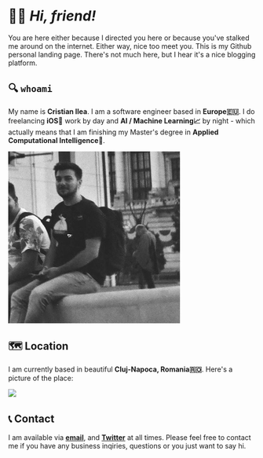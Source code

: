# 🙋‍♂️ _Hi, friend!_ 

You are here either because I directed you here or because you've stalked me around on the internet. Either way, nice too meet you. This is my Github personal landing page. There's not much here, but I hear it's a nice blogging platform.


## 🔍 `whoami`

My name is **Cristian Ilea**. I am a software engineer based in **Europe🇪🇺**. I do freelancing **iOS**📱 work by day and **AI / Machine Learning📈** by night - which actually means that I am finishing my Master's degree in **Applied Computational Intelligence🧠**.

![Some Title](img.jpeg)

## 🗺 Location

I am currently based in beautiful **Cluj-Napoca, Romania🇷🇴**.
Here's a picture of the place:

![](http://www.justitiecurata.ro/wp-content/uploads/2016/11/Panorama_centru_istoric_Cluj-Napoca_2_W.jpg)

## 📞 Contact

I am available via [**email**](mailto:ileacristian@gmail.com), and [**Twitter**](https://www.twitter.com/ileacristian) at all times. Please feel free to contact me if you have any business inqiries, questions or you just want to say hi.